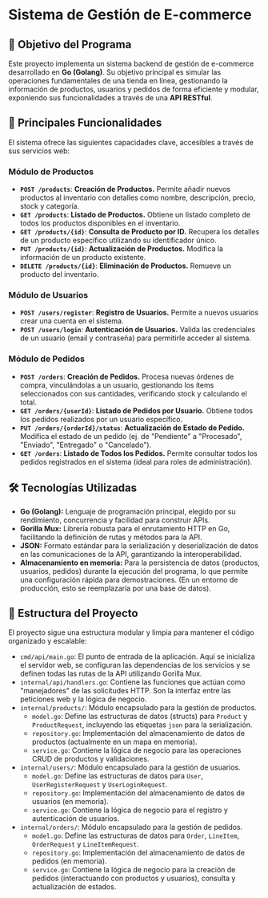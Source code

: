 # Sistema de Gestión de E-commerce
## 🎯 Objetivo del Programa

Este proyecto implementa un sistema backend de gestión de e-commerce desarrollado en **Go (Golang)**. Su objetivo principal es simular las operaciones fundamentales de una tienda en línea, gestionando la información de productos, usuarios y pedidos de forma eficiente y modular, exponiendo sus funcionalidades a través de una **API RESTful**.

## 🚀 Principales Funcionalidades

El sistema ofrece las siguientes capacidades clave, accesibles a través de sus servicios web:

### Módulo de Productos
* **`POST /products`**: **Creación de Productos.** Permite añadir nuevos productos al inventario con detalles como nombre, descripción, precio, stock y categoría.
* **`GET /products`**: **Listado de Productos.** Obtiene un listado completo de todos los productos disponibles en el inventario.
* **`GET /products/{id}`**: **Consulta de Producto por ID.** Recupera los detalles de un producto específico utilizando su identificador único.
* **`PUT /products/{id}`**: **Actualización de Productos.** Modifica la información de un producto existente.
* **`DELETE /products/{id}`**: **Eliminación de Productos.** Remueve un producto del inventario.

### Módulo de Usuarios
* **`POST /users/register`**: **Registro de Usuarios.** Permite a nuevos usuarios crear una cuenta en el sistema.
* **`POST /users/login`**: **Autenticación de Usuarios.** Valida las credenciales de un usuario (email y contraseña) para permitirle acceder al sistema.

### Módulo de Pedidos
* **`POST /orders`**: **Creación de Pedidos.** Procesa nuevas órdenes de compra, vinculándolas a un usuario, gestionando los ítems seleccionados con sus cantidades, verificando stock y calculando el total.
* **`GET /orders/{userId}`**: **Listado de Pedidos por Usuario.** Obtiene todos los pedidos realizados por un usuario específico.
* **`PUT /orders/{orderId}/status`**: **Actualización de Estado de Pedido.** Modifica el estado de un pedido (ej. de "Pendiente" a "Procesado", "Enviado", "Entregado" o "Cancelado").
* **`GET /orders`**: **Listado de Todos los Pedidos.** Permite consultar todos los pedidos registrados en el sistema (ideal para roles de administración).

## 🛠️ Tecnologías Utilizadas

* **Go (Golang):** Lenguaje de programación principal, elegido por su rendimiento, concurrencia y facilidad para construir APIs.
* **Gorilla Mux:** Librería robusta para el enrutamiento HTTP en Go, facilitando la definición de rutas y métodos para la API.
* **JSON:** Formato estándar para la serialización y deserialización de datos en las comunicaciones de la API, garantizando la interoperabilidad.
* **Almacenamiento en memoria:** Para la persistencia de datos (productos, usuarios, pedidos) durante la ejecución del programa, lo que permite una configuración rápida para demostraciones. (En un entorno de producción, esto se reemplazaría por una base de datos).

## 📂 Estructura del Proyecto

El proyecto sigue una estructura modular y limpia para mantener el código organizado y escalable:

* `cmd/api/main.go`: El punto de entrada de la aplicación. Aquí se inicializa el servidor web, se configuran las dependencias de los servicios y se definen todas las rutas de la API utilizando Gorilla Mux.
* `internal/api/handlers.go`: Contiene las funciones que actúan como "manejadores" de las solicitudes HTTP. Son la interfaz entre las peticiones web y la lógica de negocio.
* `internal/products/`: Módulo encapsulado para la gestión de productos.
    * `model.go`: Define las estructuras de datos (structs) para `Product` y `ProductRequest`, incluyendo las etiquetas `json` para la serialización.
    * `repository.go`: Implementación del almacenamiento de datos de productos (actualmente en un mapa en memoria).
    * `service.go`: Contiene la lógica de negocio para las operaciones CRUD de productos y validaciones.
* `internal/users/`: Módulo encapsulado para la gestión de usuarios.
    * `model.go`: Define las estructuras de datos para `User`, `UserRegisterRequest` y `UserLoginRequest`.
    * `repository.go`: Implementación del almacenamiento de datos de usuarios (en memoria).
    * `service.go`: Contiene la lógica de negocio para el registro y autenticación de usuarios.
* `internal/orders/`: Módulo encapsulado para la gestión de pedidos.
    * `model.go`: Define las estructuras de datos para `Order`, `LineItem`, `OrderRequest` y `LineItemRequest`.
    * `repository.go`: Implementación del almacenamiento de datos de pedidos (en memoria).
    * `service.go`: Contiene la lógica de negocio para la creación de pedidos (interactuando con productos y usuarios), consulta y actualización de estados.
